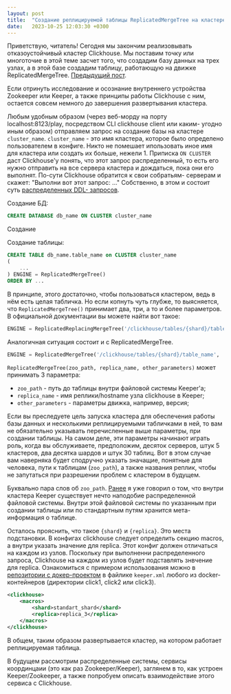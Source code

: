 ```yaml
---
layout: post
title:  "Создание реплицируемой таблицы ReplicatedMergeTree на кластере Keeper."
date:   2023-10-25 12:03:30 +0300
---
```


Приветствую, читатель! Сегодня мы закончим реализовывать отказоустойчивый
кластер Clickhouse. Мы поставим точку или многоточие в этой теме засчет того,
что создадим базу данных на трех узлах, а в этой базе создадим таблицу,
работающую на движке ReplicatedMergeTree. [Предыдущий
пост](../clickhouse-cluster-quickstart/).

Если отринуть исследование и осознание внутреннего устройства Zookeeper или
Keeper, а также принципы работы Clickhouse с ним, остается совсем немного до
завершения развертывания кластера.

Любым удобным образом (через веб-морду на порту localhost:8123/play, посредством
CLI clickhouse client или каким- угодно иным образом) отправляем запрос на
создание базы на кластере `cluster_name`. `cluster_name` - это имя кластера,
которое было определено пользователем в конфиге. Никто не помешает ипользовать
иное имя для кластера или создать их больше, нежели 1. Приписка `ON CLUSTER`
даст Clickhouse'у понять, что этот запрос распределенный, то есть его нужно
отправить на все сервера кластера и дождаться, пока они его выполнят. По-сути
Clickhouse обратится к свои собратьям- серверам и скажет: "Выполни вот этот
запрос: ..." Собственно, в этом и состоит суть [распределенных DDL-
запросов](https://clickhouse.com/docs/ru/sql-reference/distributed-ddl).

Создание БД:
``` sql
CREATE DATABASE db_name ON CLUSTER cluster_name
```

Создание

Создание таблицы:
``` sql
CREATE TABLE db_name.table_name on CLUSTER cluster_name
(
    ...
) ENGINE = ReplicatedMergeTree()
ORDER BY ...
```

В принципе, этого достаточно, чтобы пользоваться кластером, ведь в нём есть
целая табличка. Но если копнуть чуть глубже, то выясняется, что
`ReplicatedMergeTree()` принимает два, три, а то и более параметров. В
официальной документации вы можете найти вот такое:

``` sql
ENGINE = ReplicatedReplacingMergeTree('/clickhouse/tables/{shard}/table_name', '{replica}', ver)
```

Аналогичная ситуация состоит и с ReplicatedMergeTree.

``` sql
ENGINE = ReplicatedMergeTree('/clickhouse/tables/{shard}/table_name', '{replica}', ver)
```

`ReplicatedMergeTree(zoo_path, replica_name, other_parameters)` может принимать
3 параметра:
- `zoo_path` - путь до таблицы внутри файловой системы Keeper'а;
- `replica_name` - имя реплики/hostname узла clickhouse в Keeper;
- `other_parameters` - параметры движка, например, версия;

Если вы преследуете цель запуска кластера для обеспечения работы базы данных и
несколькими реплицируемыми табличками в ней, то вам не обязательно указывать
перечисленные выше параметры, при создании таблицы. На самом деле, эти параметры
начинают играть роль, когда вы обслуживаете, предположим, десяток серверов, штук
5 кластеров, два десятка шардов и штук 30 таблиц. Вот в этом случае вам
наверняка будет сподручно указать значащие, понятные для человека, пути к
таблицам (`zoo_path`), а также названия реплик, чтобы не запутаться при
разрешении проблем с кластером в будущем.

Буквально пара слов об `zoo_path`. [Ранее](../clickhouse-cluster-quickstart/) я
уже говорил о том, что внутри кластера Keeper существует нечто наподобие
распределенной файловой системы. Внутри этой файловой системы по указанным при
создании таблицы или по стандартным путям хранится мета-информация о таблице.

Осталось прояснить, что такое `{shard}` и `{replica}`. Это места подстановки. В
конфигах clickhouse следует определить секцию macros, а внутри указать значение
для replica. Этот конфиг должен отличаться на каждом из узлов. Поскольку при
выполненни распределенного запроса, Clickhouse на каждом из узлов будет
подставлять знвчение для replica. Ознакомиться с примером использования можно в
[репозитории с
докер-проектом](https://github.com/tsymliakov/clickhouse_replicated_cluster) в
файлике `keeper.xml` любого из docker-контейнеров (директории click1, click2 или
click3).


``` xml
<clickhouse>
    <macros>
        <shard>standart_shard</shard>
        <replica>replica_3</replica>
    </macros>
</clickhouse>
```

В общем, таким образом развертывается кластер, на котором работает реплицируемая
таблица.

В будущем рассмотрим распределенные системы, сервисы координцаии (это как раз
Zookeeper/Keeper), заглянем в то, как устроен Keeper/Zookeeper, а также
попробуем описать взаимодействие этого сервиса с Clickhouse.

